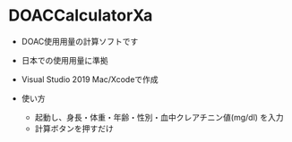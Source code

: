 ﻿# DOACCalculatorXa

- DOAC使用用量の計算ソフトです
- 日本での使用用量に準拠
- Visual Studio 2019 Mac/Xcodeで作成

- 使い方
  - 起動し、身長・体重・年齢・性別・血中クレアチニン値(mg/dl) を入力
  - 計算ボタンを押すだけ
